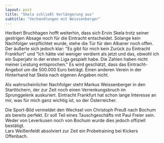 ```yaml
---
layout: post
title: "Skela schließt Verlängerung aus"
subtitle: "Verhandlungen mit Weissenberger"
---
```


Heribert Bruchhagen hofft weiterhin, dass sich Ervin Skela trotz seiner gestrigen Absage noch für die Eintracht entscheidet. Solange kein Nachfolger verpflichtet wurde, stehe die Tür für den Albaner noch offen. Der äußerte sich jedoch klar: "Es gibt für mich kein Zurück zu Eintracht Frankfurt" und "Ich hätte viel weniger verdient als jetzt und das, obwohl ich ein Superjahr in der ersten Liga gespielt habe. Die Zahlen haben nicht meiner Leistung entsprochen." Es wird geschätzt, dass das Eintracht-Angebot um die 500.000 Euro beträgt. Einen anderen Verein in der Hinterhand hat Skela nach eigenen Angaben nicht.

Als wahrscheinlicher Nachfolger steht Markus Weissenberger in den Startlöchern, der zur Zeit noch einen Verrenkungsbruch im Sprunggelenk auskuriert. Eintracht Frankfurt hat schon lange Interesse an mir, was für mich ganz wichtig ist, so der Österreicher.

Die Sport-Bild vermeldet den Wechsel von Christoph Preuß nach Bochum als bereits perfekt. Er soll Teil eines Tauschgeschäfts mit Paul Freier sein. Weder von Leverkusen noch von Bochum wurde dies jedoch offiziell bestätigt.  
Lars Weißenfeldt absolviert zur Zeit ein Probetraining bei Kickers Offenbach.
